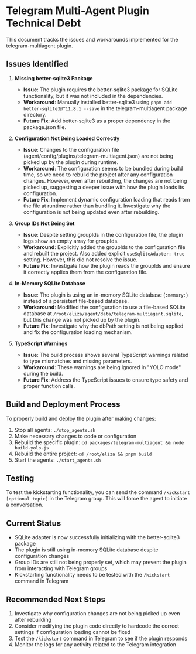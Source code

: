 # Telegram Multi-Agent Plugin Technical Debt

This document tracks the issues and workarounds implemented for the telegram-multiagent plugin.

## Issues Identified

1. **Missing better-sqlite3 Package**
   - **Issue**: The plugin requires the better-sqlite3 package for SQLite functionality, but it was not included in the dependencies.
   - **Workaround**: Manually installed better-sqlite3 using `pnpm add better-sqlite3@^11.8.1 --save` in the telegram-multiagent package directory.
   - **Future Fix**: Add better-sqlite3 as a proper dependency in the package.json file.

2. **Configuration Not Being Loaded Correctly**
   - **Issue**: Changes to the configuration file (agent/config/plugins/telegram-multiagent.json) are not being picked up by the plugin during runtime.
   - **Workaround**: The configuration seems to be bundled during build time, so we need to rebuild the project after any configuration changes. However, even after rebuilding, the changes are not being picked up, suggesting a deeper issue with how the plugin loads its configuration.
   - **Future Fix**: Implement dynamic configuration loading that reads from the file at runtime rather than bundling it. Investigate why the configuration is not being updated even after rebuilding.

3. **Group IDs Not Being Set**
   - **Issue**: Despite setting groupIds in the configuration file, the plugin logs show an empty array for groupIds.
   - **Workaround**: Explicitly added the groupIds to the configuration file and rebuilt the project. Also added explicit `useSqliteAdapter: true` setting. However, this did not resolve the issue.
   - **Future Fix**: Investigate how the plugin reads the groupIds and ensure it correctly applies them from the configuration file.

4. **In-Memory SQLite Database**
   - **Issue**: The plugin is using an in-memory SQLite database (`:memory:`) instead of a persistent file-based database.
   - **Workaround**: Modified the configuration to use a file-based SQLite database at `/root/eliza/agent/data/telegram-multiagent.sqlite`, but this change was not picked up by the plugin.
   - **Future Fix**: Investigate why the dbPath setting is not being applied and fix the configuration loading mechanism.

5. **TypeScript Warnings**
   - **Issue**: The build process shows several TypeScript warnings related to type mismatches and missing parameters.
   - **Workaround**: These warnings are being ignored in "YOLO mode" during the build.
   - **Future Fix**: Address the TypeScript issues to ensure type safety and proper function calls.

## Build and Deployment Process

To properly build and deploy the plugin after making changes:

1. Stop all agents: `./stop_agents.sh`
2. Make necessary changes to code or configuration
3. Rebuild the specific plugin: `cd packages/telegram-multiagent && node build-yolo.js`
4. Rebuild the entire project: `cd /root/eliza && pnpm build`
5. Start the agents: `./start_agents.sh`

## Testing

To test the kickstarting functionality, you can send the command `/kickstart [optional topic]` in the Telegram group. This will force the agent to initiate a conversation.

## Current Status

- SQLite adapter is now successfully initializing with the better-sqlite3 package
- The plugin is still using in-memory SQLite database despite configuration changes
- Group IDs are still not being properly set, which may prevent the plugin from interacting with Telegram groups
- Kickstarting functionality needs to be tested with the `/kickstart` command in Telegram

## Recommended Next Steps

1. Investigate why configuration changes are not being picked up even after rebuilding
2. Consider modifying the plugin code directly to hardcode the correct settings if configuration loading cannot be fixed
3. Test the `/kickstart` command in Telegram to see if the plugin responds
4. Monitor the logs for any activity related to the Telegram integration 